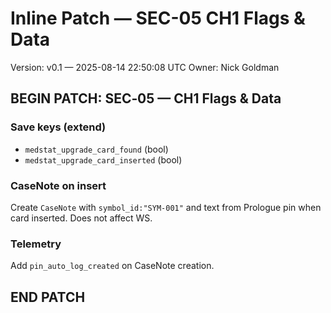 # Inline Patch — SEC-05 CH1 Flags & Data
Version: v0.1 — 2025-08-14 22:50:08 UTC
Owner: Nick Goldman

## BEGIN PATCH: SEC‑05 — CH1 Flags & Data

### Save keys (extend)
- `medstat_upgrade_card_found` (bool)
- `medstat_upgrade_card_inserted` (bool)

### CaseNote on insert
Create `CaseNote` with `symbol_id:"SYM-001"` and text from Prologue pin when card inserted. Does not affect WS.

### Telemetry
Add `pin_auto_log_created` on CaseNote creation.

## END PATCH
